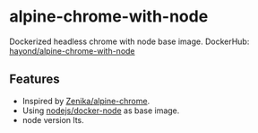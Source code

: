 # alpine-chrome-with-node
Dockerized headless chrome with node base image. DockerHub: [hayond/alpine-chrome-with-node](https://hub.docker.com/r/hayond/alpine-chrome-with-node)
## Features

* Inspired by [Zenika/alpine-chrome](https://github.com/Zenika/alpine-chrome).
* Using [nodejs/docker-node](https://github.com/nodejs/docker-node) as base image.
* node version lts.
